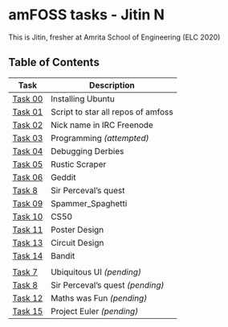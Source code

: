 # **amFOSS tasks - Jitin N**

This is Jitin, fresher at Amrita School of Engineering (ELC 2020)

## **Table of Contents**

| Task                 |                            Description                                     |
| --- | --- |
| [Task 00](https://github.com/nj7782/amfoss-tasks/tree/main/Task%200)  | Installing Ubuntu |
| [Task 01](https://github.com/nj7782/amfoss-tasks/tree/main/Task%201)   | Script to star all repos of amfoss |
| [Task 02](https://github.com/nj7782/amfoss-tasks/tree/main/Task%201)   | Nick name in IRC Freenode |
| [Task 03](https://github.com/nj7782/amfoss-tasks/tree/main/Task%203)   | Programming *(attempted)*  |
| [Task 04](https://github.com/nj7782/amfoss-tasks/tree/main/Task%204)   | Debugging Derbies  |
| [Task 05](https://github.com/nj7782/amfoss-tasks/tree/main/Task%205)   | Rustic Scraper  |
| [Task 06](https://github.com/nj7782/amfoss-tasks/tree/main/Task%206)   | Geddit  |
| [Task 8](https://github.com/nj7782/amfoss-tasks/tree/main/Task%208)   | Sir Perceval’s quest |
| [Task 09](https://github.com/nj7782/amfoss-tasks/tree/main/Task%209)   | Spammer_Spaghetti |
| [Task 10](https://github.com/nj7782/amfoss-tasks/tree/main/Task%2010)   | CS50  |
| [Task 11](https://github.com/nj7782/amfoss-tasks/tree/main/Task%2011)   | Poster Design |  
| [Task 13](https://github.com/nj7782/amfoss-tasks/tree/main/Task%2013) | Circuit Design |
| [Task 14](https://github.com/nj7782/amfoss-tasks/tree/main/Task%2014)   | Bandit | 
|                                                                                               |      |
| [Task 7](https://github.com/nj7782/amfoss-tasks/tree/main/Task%207)   | Ubiquitous UI *(pending)*  |
| [Task 8](https://github.com/nj7782/amfoss-tasks/tree/main/Task%208)   | Sir Perceval’s quest *(pending)*  |
| [Task 12](https://github.com/nj7782/amfoss-tasks/tree/main/Task%2012)   | Maths was Fun *(pending)* |
| [Task 15](https://github.com/nj7782/amfoss-tasks/tree/main/Task%2015)   | Project Euler *(pending)* |








